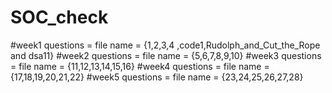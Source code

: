 # SOC_check
#week1 questions = file name = {1,2,3,4 ,code1,Rudolph_and_Cut_the_Rope and dsa11}
#week2 questions = file name = {5,6,7,8,9,10}
#week3 questions = file name = {11,12,13,14,15,16}
#week4 questions = file name = {17,18,19,20,21,22}
#week5 questions = file name = {23,24,25,26,27,28}
